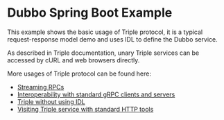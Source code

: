 # Dubbo Spring Boot Example

This example shows the basic usage of Triple protocol, it is a typical request-response model demo and uses IDL to define the Dubbo service.

As described in Triple documentation, unary Triple services can be accessed by cURL and web browsers directly.

More usages of Triple protocol can be found here:
* [Streaming RPCs](../../2-advanced/dubbo-samples-triple-streaming/)
* [Interoperability with standard gRPC clients and servers](../../2-advanced/dubbo-samples-triple-grpc/)
* [Triple without using IDL](../../2-advanced/dubbo-samples-triple-no-idl/)
* [Visiting Triple service with standard HTTP tools]()
